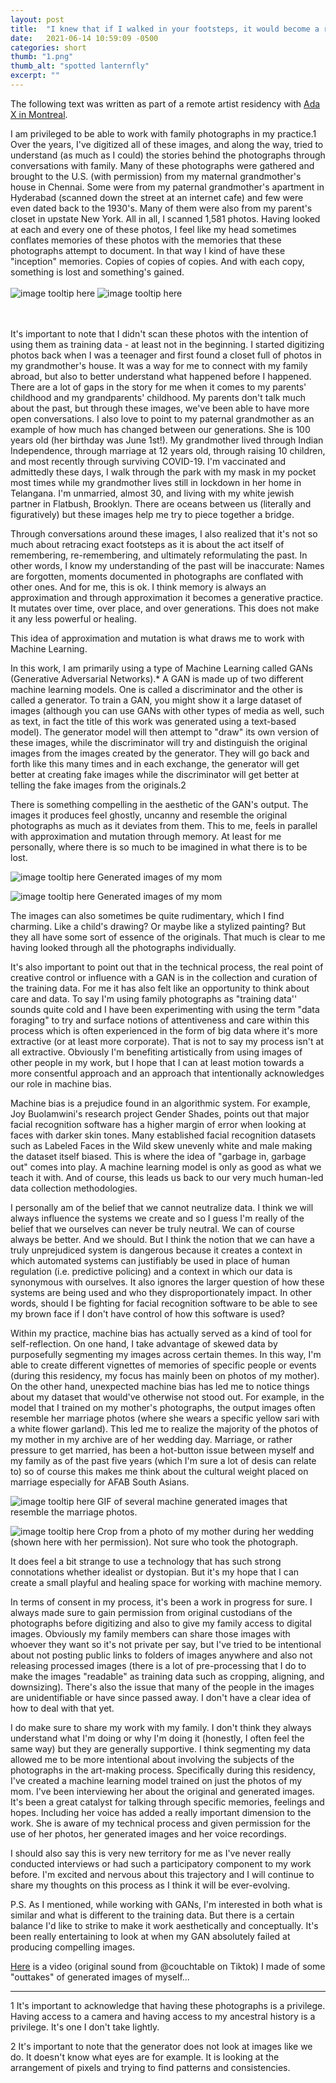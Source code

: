 ```yaml
---
layout: post
title:  "I knew that if I walked in your footsteps, it would become a ritual: Dispatches from a remote residency at Ada X"
date:   2021-06-14 10:59:09 -0500
categories: short
thumb: "1.png"
thumb_alt: "spotted lanternfly"
excerpt: ""
---
```

The following text was written as part of a remote artist residency with [Ada X in Montreal](https://www.ada-x.org/en/activities/i-knew-that-if-i-walked-in-your-footsteps-it-would-become-a-ritual-aarati-akkapeddi/).

I am privileged to be able to work with family photographs in my practice.1 Over the years, I've digitized all of these images, and along the way, tried to understand (as much as I could) the stories behind the photographs through conversations with family. Many of these photographs were gathered and brought to the U.S. (with permission) from my maternal grandmother's house in Chennai. Some were from my paternal grandmother's apartment in Hyderabad (scanned down the street at an internet cafe) and few were even dated back to the 1930's. Many of them were also from my parent's closet in upstate New York. All in all, I scanned 1,581 photos. Having looked at each and every one of these photos, I feel like my head sometimes conflates memories of these photos with the memories that these photographs attempt to document. In that way I kind of have these "inception" memories. Copies of copies of copies. And with each copy, something is lost and something's gained. <br><br>
![image tooltip here](/fieldnotes/assets/images/montreal/1.webp)
![image tooltip here](/fieldnotes/assets/images/montreal/2.webp)

<br><br>
It's important to note that I didn't scan these photos with the intention of using them as training data - at least not in the beginning. I started digitizing photos back when I was a teenager and first found a closet full of photos in my grandmother's house. It was a way for me to connect with my family abroad, but also to better understand what happened before I happened. There are a lot of gaps in the story for me when it comes to my parents' childhood and my grandparents' childhood. My parents don't talk much about the past, but through these images, we've been able to have more open conversations. I also love to point to my paternal grandmother as an example of how much has changed between our generations. She is 100 years old (her birthday was June 1st!). My grandmother lived through Indian Independence, through marriage at 12 years old, through raising 10 children, and most recently through surviving COVID-19. I'm vaccinated and admittedly these days, I walk through the park with my mask in my pocket most times while my grandmother lives still in lockdown in her home in Telangana. I'm unmarried, almost 30, and living with my white jewish partner in Flatbush, Brooklyn. There are oceans between us (literally and figuratively) but these images help me try to piece together a bridge. 

Through conversations around these images, I also realized that it's not so much about retracing exact footsteps as it is about the act itself of remembering, re-remembering, and ultimately reformulating the past. In other words, I know my understanding of the past will be inaccurate: Names are forgotten, moments documented in photographs are conflated with other ones. And for me, this is ok. I think memory is always an approximation and through approximation it becomes a generative practice. It mutates over time, over place, and over generations. This does not make it any less powerful or healing.

This idea of approximation and mutation is what draws me to work with Machine Learning. 


In this work, I am primarily using a type of Machine Learning called GANs (Generative Adversarial Networks).* A GAN is made up of two different machine learning models. One is called a discriminator and the other is called a generator. To train a GAN, you might show it a large dataset of images (although you can use GANs with other types of media as well, such as text, in fact the title of this work was generated using a text-based model). The generator model will then attempt to "draw" its own version of these images, while the discriminator will try and distinguish the original images from the images created by the generator. They will go back and forth like this many times and in each exchange, the generator will get better at creating fake images while the discriminator will get better at telling the fake images from the originals.2

There is something compelling in the aesthetic of the GAN's output. The images it produces feel ghostly, uncanny and resemble the original photographs as much as it deviates from them. This to me, feels in parallel with approximation and mutation through memory. At least for me personally, where there is so much to be imagined in what there is to be lost.


![image tooltip here](/fieldnotes/assets/images/montreal/3.webp)
<span>Generated images of my mom</span>

![image tooltip here](/fieldnotes/assets/images/montreal/4.webp)
<span>Generated images of my mom</span>

The images can also sometimes be quite rudimentary, which I find charming. Like a child's drawing? Or maybe like a stylized painting? But they all have some sort of essence of the originals. That much is clear to me having looked through all the photographs individually. 

It's also important to point out that in the technical process, the real point of creative control or influence with a GAN is in the collection and curation of the training data. For me it has also felt like an opportunity to think about care and data. To say I'm using family photographs as "training data'' sounds quite cold and I have been experimenting with using the term "data foraging" to try and surface notions of attentiveness and care within this process which is often experienced in the form of big data where it's more extractive (or at least more corporate). That is not to say my process isn't at all extractive. Obviously I'm benefiting artistically from using images of other people in my work, but I hope that I can at least motion towards a more consentful approach and an approach that intentionally acknowledges our role in machine bias. 

Machine bias is a prejudice found in an algorithmic system. For example, Joy Buolamwini's research project Gender Shades, points out that major facial recognition software has a higher margin of error when looking at faces with darker skin tones. Many established facial recognition datasets such as Labeled Faces in the Wild skew unevenly white and male making the dataset itself biased. This is where the idea of "garbage in, garbage out" comes into play. A machine learning model is only as good as what we teach it with. And of course, this leads us back to our very much human-led data collection methodologies. 

I personally am of the belief that we cannot neutralize data.  I think we will always influence the systems we create and so I guess I'm really of the belief that we ourselves can never be truly neutral. We can of course always be better. And we should. But I think the notion that we can have a truly unprejudiced system is dangerous because it creates a context in which automated systems can justifiably be used in place of human regulation (i.e. predictive policing) and a context in which our data is synonymous with ourselves. It also ignores the larger question of how these systems are being used and who they disproportionately impact. In other words, should I be fighting for facial recognition software to be able to see my brown face if I don't have control of how this software is used? 

Within my practice, machine bias has actually served as a kind of tool for self-reflection. On one hand, I take advantage of skewed data by purposefully segmenting my images across certain themes. In this way, I'm able to create different vignettes of memories of specific people or events (during this residency, my focus has mainly been on photos of my mother). On the other hand, unexpected machine bias has led me to notice things about my dataset that would've otherwise not stood out. For example, in the model that I trained on my mother's photographs, the output images often resemble her marriage photos (where she wears a specific yellow sari with a white flower garland). This led me to realize the majority of the photos of my mother in my archive are of her wedding day. Marriage, or rather pressure to get married, has been a hot-button issue between myself and my family as of the past five years (which I'm sure a lot of desis can relate to) so of course this makes me think about the cultural weight placed on marriage especially for AFAB South Asians. 

![image tooltip here](/fieldnotes/assets/images/montreal/4.webp)
<span>GIF of several machine generated images that resemble the marriage photos.</span>

![image tooltip here](/fieldnotes/assets/images/montreal/4.webp)
<span>Crop from a photo of my mother during her wedding (shown here with her permission). Not sure who took the photograph.</span>

It does feel a bit strange to use a technology that has such strong connotations whether idealist or dystopian. But it's my hope that I can create a small playful and healing space for working with machine memory. 

In terms of consent in my process, it's been a work in progress for sure. I always made sure to gain permission from original custodians of the photographs before digitizing and also to give my family access to digital images. Obviously my family members can share those images with whoever they want so it's not private per say, but I've tried to be intentional about not posting public links to folders of images anywhere and also not releasing processed images (there is a lot of pre-processing that I do to make the images "readable" as training data such as cropping, aligning, and downsizing). There's also the issue that many of the people in the images are unidentifiable or have since passed away.  I don't have a clear idea of how to deal with that yet.

I do make sure to share my work with my family. I don't think they always understand what I'm doing or why I'm doing it (honestly, I often feel the same way) but they are generally supportive. I think segmenting my data allowed me to be more intentional about involving the subjects of the photographs in the art-making process. Specifically during this residency, I've created a machine learning model trained on just the photos of my mom. I've been interviewing her about the original and generated images. It's been a great catalyst for talking through specific memories, feelings and hopes. Including her voice has added a really important dimension to the work. She is aware of my technical process and given permission for the use of her photos, her generated images and her voice recordings.

I should also say this is very new territory for me as I've never really conducted interviews or had such a participatory component to my work before. I'm excited and nervous about this trajectory and I will continue to share my thoughts on this process as I think it will be ever-evolving.

P.S. As I mentioned, while working with GANs, I'm interested in both what is similar and what is different to the training data. But there is a certain balance I'd like to strike to make it work aesthetically and conceptually.  It's been really entertaining to look at when my GAN absolutely failed at producing compelling images.

[Here](https://drive.google.com/file/d/1ToQrSPcyZWrwJUV4b9RmDQtAByvrG1vI/view) is a video (original sound from @couchtable on Tiktok) I made of some "outtakes" of generated images of myself...

----------

1 It's important to acknowledge that having these photographs is a privilege. Having access to a camera and having access to my ancestral history is a privilege. It's one I don't take lightly.

2 It's important to note that the generator does not look at images like we do. It doesn't know what eyes are for example. It is looking at the arrangement of pixels and trying to find patterns and consistencies. 

